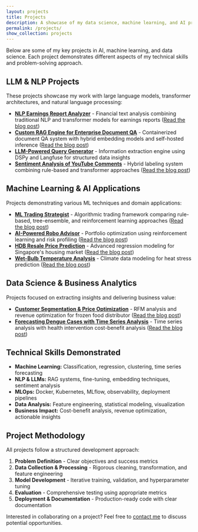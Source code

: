 ```yaml
---
layout: projects
title: Projects
description: A showcase of my data science, machine learning, and AI projects.
permalink: /projects/
show_collection: projects
---
```


Below are some of my key projects in AI, machine learning, and data science. Each project demonstrates different aspects of my technical skills and problem-solving approach.

## LLM & NLP Projects

These projects showcase my work with large language models, transformer architectures, and natural language processing:

* [**NLP Earnings Report Analyzer**](/projects/nlp-earnings-analyzer/) - Financial text analysis combining traditional NLP and transformer models for earnings reports ([Read the blog post](/nlp/finance/machine-learning/data-science/2025/05/09/nlp-earnings-report-analysis.html))
* [**Custom RAG Engine for Enterprise Document QA**](/projects/rag-engine-project/) - Containerized document QA system with hybrid embedding models and self-hosted inference ([Read the blog post](/ai/nlp/rag/2025/05/12/building-effective-rag-systems.html))
* [**LLM-Powered Query Generator**](/projects/rag-engine-project/) - Information extraction engine using DSPy and Langfuse for structured data insights
* [**Sentiment Analysis of YouTube Comments**](/projects/sentiment-analysis/) - Hybrid labeling system combining rule-based and transformer approaches ([Read the blog post](/nlp/machine-learning/sentiment-analysis/2023/07/10/building-youtube-comment-sentiment-analyzer.html))

## Machine Learning & AI Applications

Projects demonstrating various ML techniques and domain applications:

* [**ML Trading Strategist**](/projects/ml-trading-strategist/) - Algorithmic trading framework comparing rule-based, tree-ensemble, and reinforcement learning approaches ([Read the blog post](/ai/finance/machine-learning/reinforcement-learning/2025/05/12/ml-trading-strategist-comparing-learning-approaches.html))
* [**AI-Powered Robo Advisor**](/projects/robo-advisor-project/) - Portfolio optimization using reinforcement learning and risk profiling ([Read the blog post](/ai/finance/machine-learning/reinforcement-learning/2023/10/25/robo-advisor-risk-profiling-portfolio-optimization.html))
* [**HDB Resale Price Prediction**](/projects/hdb-resale-prices/) - Advanced regression modeling for Singapore's housing market ([Read the blog post](/data-science/machine-learning/real-estate/2023/06/18/predicting-hdb-resale-prices.html))
* [**Wet-Bulb Temperature Analysis**](/projects/wet-bulb-temperature/) - Climate data modeling for heat stress prediction ([Read the blog post](/data-science/climate/public-health/2023/05/15/predicting-heat-stress-with-wet-bulb-temperature.html))

## Data Science & Business Analytics

Projects focused on extracting insights and delivering business value:

* [**Customer Segmentation & Price Optimization**](/projects/customer-segmentation/) - RFM analysis and revenue optimization for frozen food distributor ([Read the blog post](/data-science/pricing-strategy/business-analytics/commercial-strategy/2024/08/15/customer-segmentation-price-optimization.html))
* [**Forecasting Dengue Cases with Time Series Analysis**](/projects/dengue-forecasting/) - Time series analysis with health intervention cost-benefit analysis ([Read the blog post](/time-series/public-health/economics/2023/08/15/forecasting-dengue-cases-and-cost-benefit-analysis.html))

## Technical Skills Demonstrated

* **Machine Learning:** Classification, regression, clustering, time series forecasting
* **NLP & LLMs:** RAG systems, fine-tuning, embedding techniques, sentiment analysis
* **MLOps:** Docker, Kubernetes, MLflow, observability, deployment pipelines
* **Data Analysis:** Feature engineering, statistical modeling, visualization
* **Business Impact:** Cost-benefit analysis, revenue optimization, actionable insights

## Project Methodology

All projects follow a structured development approach:

1. **Problem Definition** - Clear objectives and success metrics
2. **Data Collection & Processing** - Rigorous cleaning, transformation, and feature engineering
3. **Model Development** - Iterative training, validation, and hyperparameter tuning
4. **Evaluation** - Comprehensive testing using appropriate metrics
5. **Deployment & Documentation** - Production-ready code with clear documentation

Interested in collaborating on a project? Feel free to [contact me](/contact/) to discuss potential opportunities.
